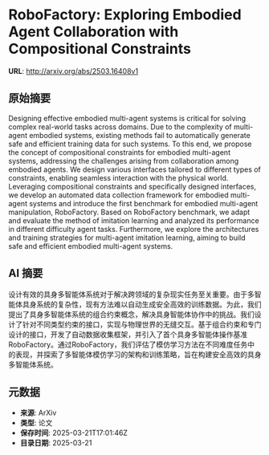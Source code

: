 # RoboFactory: Exploring Embodied Agent Collaboration with Compositional Constraints

**URL**: http://arxiv.org/abs/2503.16408v1

## 原始摘要

Designing effective embodied multi-agent systems is critical for solving
complex real-world tasks across domains. Due to the complexity of multi-agent
embodied systems, existing methods fail to automatically generate safe and
efficient training data for such systems. To this end, we propose the concept
of compositional constraints for embodied multi-agent systems, addressing the
challenges arising from collaboration among embodied agents. We design various
interfaces tailored to different types of constraints, enabling seamless
interaction with the physical world. Leveraging compositional constraints and
specifically designed interfaces, we develop an automated data collection
framework for embodied multi-agent systems and introduce the first benchmark
for embodied multi-agent manipulation, RoboFactory. Based on RoboFactory
benchmark, we adapt and evaluate the method of imitation learning and analyzed
its performance in different difficulty agent tasks. Furthermore, we explore
the architectures and training strategies for multi-agent imitation learning,
aiming to build safe and efficient embodied multi-agent systems.


## AI 摘要

设计有效的具身多智能体系统对于解决跨领域的复杂现实任务至关重要。由于多智能体具身系统的复杂性，现有方法难以自动生成安全高效的训练数据。为此，我们提出了具身多智能体系统的组合约束概念，解决具身智能体协作中的挑战。我们设计了针对不同类型约束的接口，实现与物理世界的无缝交互。基于组合约束和专门设计的接口，开发了自动数据收集框架，并引入了首个具身多智能体操作基准RoboFactory。通过RoboFactory，我们评估了模仿学习方法在不同难度任务中的表现，并探索了多智能体模仿学习的架构和训练策略，旨在构建安全高效的具身多智能体系统。

## 元数据

- **来源**: ArXiv
- **类型**: 论文
- **保存时间**: 2025-03-21T17:01:46Z
- **目录日期**: 2025-03-21
